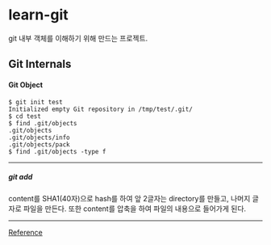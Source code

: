 # learn-git
git 내부 객체를 이해하기 위해 만드는 프로젝트.

Git Internals
-----------------------
#### Git Object

    $ git init test
    Initialized empty Git repository in /tmp/test/.git/
    $ cd test
    $ find .git/objects
    .git/objects
    .git/objects/info
    .git/objects/pack
    $ find .git/objects -type f

------
##### git add 
content를 SHA1(40자)으로 hash를 하여 앞 2글자는 directory를 만들고, 나머지 글자로 파일을 만든다.
또한 content를 압축을 하여 파일의 내용으로 들어가게 된다.




------
[Reference](https://git-scm.com/book/en/v2)
